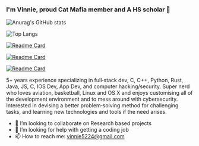 ### I'm Vinnie, proud Cat Mafia member and A HS scholar 🧔

![Anurag's GitHub stats](https://github-readme-stats.vercel.app/api?username=vinniedaboi&show_icons=true&theme=dracula)

![Top Langs](https://github-readme-stats.vercel.app/api/top-langs/?username=anuraghazra&hide_progress=true&langs_count=15&theme=dark#gh-dark-mode-only)

[![Readme Card](https://github-readme-stats.vercel.app/api/pin/?username=vinniedaboi&repo=VinnieShellHandler&theme=dark#gh-dark-mode-only)](https://github.com/anuraghazra/github-readme-stats)

[![Readme Card](https://github-readme-stats.vercel.app/api/pin/?username=vinniedaboi&repo=windowsrevshellinC&theme=dark#gh-dark-mode-only)](https://github.com/anuraghazra/github-readme-stats)

[![Readme Card](https://github-readme-stats.vercel.app/api/pin/?username=vinniedaboi&repo=RustTokenLoggerForDiscord&theme=dark#gh-dark-mode-only)](https://github.com/anuraghazra/github-readme-stats)


5+ years experience specializing in full‐stack dev, C, C++, Python, Rust, Java, JS, C, IOS Dev, App Dev, and computer hacking/security. Super nerd who loves aviation, basketball, Linux and OS X and enjoys customising all of the development environment and to mess around with cybersecurity. Interested in devising a better problem‐solving method for challenging tasks, and learning new technologies and tools if the need arises.

- 👯 I’m looking to collaborate on Research based projects
- 🤔 I’m looking for help with getting a coding job
- 📫 How to reach me: vinnie5224@gmail.com
